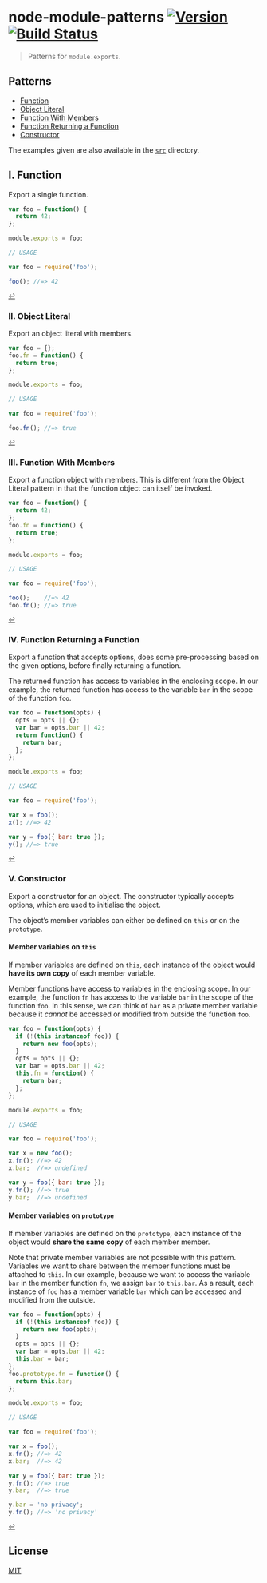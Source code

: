 # node-module-patterns [![Version](https://img.shields.io/badge/version-v0.0.0-orange.svg?style=flat)](https://github.com/yuanqing/node-module-patterns/releases) [![Build Status](https://img.shields.io/travis/yuanqing/node-module-patterns.svg?style=flat)](https://travis-ci.org/yuanqing/node-module-patterns)

> Patterns for `module.exports`.

## Patterns

- [Function](#i-function)
- [Object Literal](#ii-object-literal)
- [Function With Members](#iii-function-with-members)
- [Function Returning a Function](#iv-function-returning-a-function)
- [Constructor](#v-constructor)

The examples given are also available in the [`src`](https://github.com/yuanqing/node-module-patterns/blob/master/src) directory.

## I. Function

Export a single function.

```js
var foo = function() {
  return 42;
};

module.exports = foo;
```

```js
// USAGE

var foo = require('foo');

foo(); //=> 42
```

<sup>[&#8617;](#patterns)</sup>

### II. Object Literal

Export an object literal with members.

```js
var foo = {};
foo.fn = function() {
  return true;
};

module.exports = foo;
```

```js
// USAGE

var foo = require('foo');

foo.fn(); //=> true
```

<sup>[&#8617;](#patterns)</sup>

### III. Function With Members

Export a function object with members. This is different from the Object Literal pattern in that the function object can itself be invoked.

```js
var foo = function() {
  return 42;
};
foo.fn = function() {
  return true;
};

module.exports = foo;
```

```js
// USAGE

var foo = require('foo');

foo();    //=> 42
foo.fn(); //=> true
```

<sup>[&#8617;](#patterns)</sup>

### IV. Function Returning a Function

Export a function that accepts options, does some pre-processing based on the given options, before finally returning a function.

The returned function has access to variables in the enclosing scope. In our example, the returned function has access to the variable `bar` in the scope of the function `foo`.

```js
var foo = function(opts) {
  opts = opts || {};
  var bar = opts.bar || 42;
  return function() {
    return bar;
  };
};

module.exports = foo;
```

```js
// USAGE

var foo = require('foo');

var x = foo();
x(); //=> 42

var y = foo({ bar: true });
y(); //=> true
```

<sup>[&#8617;](#patterns)</sup>

### V. Constructor

Export a constructor for an object. The constructor typically accepts options, which are used to initialise the object.

The object&rsquo;s member variables can either be defined on `this` or on the `prototype`.

#### Member variables on `this`

If member variables are defined on `this`, each instance of the object would **have its own copy** of each member variable.

Member functions have access to variables in the enclosing scope. In our example, the function `fn` has access to the variable `bar` in the scope of the function `foo`. In this sense, we can think of `bar` as a private member variable because it *cannot* be accessed or modified from outside the function `foo`.

```js
var foo = function(opts) {
  if (!(this instanceof foo)) {
    return new foo(opts);
  }
  opts = opts || {};
  var bar = opts.bar || 42;
  this.fn = function() {
    return bar;
  };
};

module.exports = foo;
```

```js
// USAGE

var foo = require('foo');

var x = new foo();
x.fn(); //=> 42
x.bar;  //=> undefined

var y = foo({ bar: true });
y.fn(); //=> true
y.bar;  //=> undefined
```

#### Member variables on `prototype`

If member variables are defined on the `prototype`, each instance of the object would **share the same copy** of each member member.

Note that private member variables are not possible with this pattern. Variables we want to share between the member functions must be attached to `this`. In our example, because we want to access the variable `bar` in the member function `fn`, we assign `bar` to `this.bar`. As a result, each instance of `foo` has a member variable `bar` which can be accessed and modified from the outside.

```js
var foo = function(opts) {
  if (!(this instanceof foo)) {
    return new foo(opts);
  }
  opts = opts || {};
  var bar = opts.bar || 42;
  this.bar = bar;
};
foo.prototype.fn = function() {
  return this.bar;
};

module.exports = foo;
```

```js
// USAGE

var foo = require('foo');

var x = foo();
x.fn(); //=> 42
x.bar;  //=> 42

var y = foo({ bar: true });
y.fn(); //=> true
y.bar;  //=> true

y.bar = 'no privacy';
y.fn(); //=> 'no privacy'
```

<sup>[&#8617;](#patterns)</sup>

## License

[MIT](https://github.com/yuanqing/node-module-patterns/blob/master/LICENSE)
